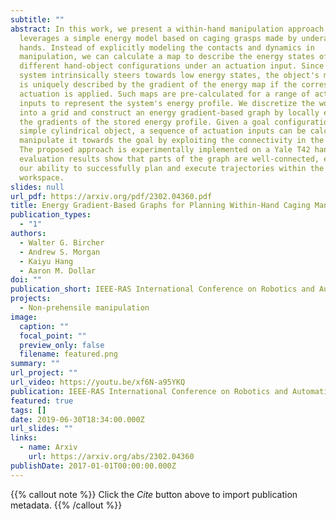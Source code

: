 ```yaml
---
subtitle: ""
abstract: In this work, we present a within-hand manipulation approach that
  leverages a simple energy model based on caging grasps made by underactuated
  hands. Instead of explicitly modeling the contacts and dynamics in
  manipulation, we can calculate a map to describe the energy states of
  different hand-object configurations under an actuation input. Since the
  system intrinsically steers towards low energy states, the object's movement
  is uniquely described by the gradient of the energy map if the corresponding
  actuation is applied. Such maps are pre-calculated for a range of actuation
  inputs to represent the system's energy profile. We discretize the workspace
  into a grid and construct an energy gradient-based graph by locally exploring
  the gradients of the stored energy profile. Given a goal configuration of a
  simple cylindrical object, a sequence of actuation inputs can be calculated to
  manipulate it towards the goal by exploiting the connectivity in the graph.
  The proposed approach is experimentally implemented on a Yale T42 hand. Our
  evaluation results show that parts of the graph are well-connected, explaining
  our ability to successfully plan and execute trajectories within the gripper's
  workspace.
slides: null
url_pdf: https://arxiv.org/pdf/2302.04360.pdf
title: Energy Gradient-Based Graphs for Planning Within-Hand Caging Manipulation
publication_types:
  - "1"
authors:
  - Walter G. Bircher
  - Andrew S. Morgan
  - Kaiyu Hang
  - Aaron M. Dollar
doi: ""
publication_short: IEEE-RAS International Conference on Robotics and Automation (ICRA)
projects:
  - Non-prehensile manipulation
image:
  caption: ""
  focal_point: ""
  preview_only: false
  filename: featured.png
summary: ""
url_project: ""
url_video: https://youtu.be/xf6N-a95YKQ
publication: IEEE-RAS International Conference on Robotics and Automation (ICRA)
featured: true
tags: []
date: 2019-06-30T18:34:00.000Z
url_slides: ""
links:
  - name: Arxiv
    url: https://arxiv.org/abs/2302.04360
publishDate: 2017-01-01T00:00:00.000Z
---
```


{{% callout note %}}
Click the _Cite_ button above to import publication metadata.
{{% /callout %}}


